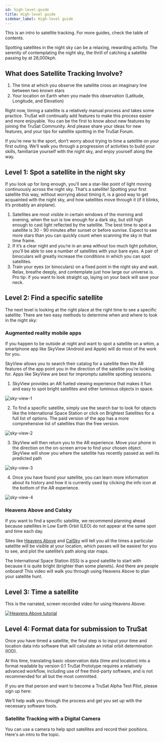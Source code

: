 ```yaml
---
id: high-level-guide
title: High-level guide
sidebar_label: High-level guide
---
```


This is an intro to satellite tracking. For more guides, check the table of contents.

Spotting satellites in the night sky can be a relaxing, rewarding activity. The serenity of contemplating the night sky, the thrill of catching a satellite passing by at 28,000kph.

## What does Satellite Tracking Involve?

1. The time at which you observe the satellite cross an imaginary line between two known stars
2. Your location on Earth when you made this observation (Latitude, Longitude, and Elevation)

Right now, timing a satellite is a relatively manual process and takes some practice. TruSat will continually add features to make this process easier and more enjoyable. You can be the first to know about new features by joining the TruSat Community. And please share your ideas for new features, and your tips for satellite spotting in the TruSat Forum.

If you’re new to the sport, don’t worry about trying to time a satellite on your first outing. We’ll walk you through a progression of activities to build your skills, familiarize yourself with the night sky, and enjoy yourself along the way.

## Level 1: Spot a satellite in the night sky

If you look up for long enough, you’ll see a star-like point of light moving continuously across the night sky. That’s a satellite! Spotting your first satellite this way, without worrying about timing it, is a good way to get acquainted with the night sky, and how satellites move through it (if it blinks, it’s probably an airplane).

1. Satellites are most visible in certain windows of the morning and evening, when the sun is low enough for a dark sky, but still high enough to cast light reflected by the satellite. The best time to spot a satellite is 30 - 90 minutes after sunset or before sunrise. Expect to see more stars than you can quickly count when scanning the sky in that time frame.
2. If it’s a clear night and you’re in an area without too much light pollution, you’ll be able to see a number of satellites with your bare eyes. A pair of binoculars will greatly increase the conditions in which you can spot satellites.
3. Train your eyes (or binoculars) on a fixed point in the night sky and wait. Relax, breathe deeply, and contemplate just how large our universe is. Pro tip: if you want to look straight up, laying on your back will save your neck.

## Level 2: Find a specific satellite

The next level is looking at the right place at the right time to see a specific satellite. There are two easy methods to determine when and where to look in the night sky:

### Augmented reality mobile apps

If you happen to be outside at night and want to spot a satellite on a whim, a smartphone app like SkyView (Android and Apple) will do most of the work for you.

SkyView allows you to search their catalog for a satellite then the AR features of the app point you in the direction of the satellite you’re looking for. Apps like SkyView are best for impromptu satellite spotting sessions.

1. SkyView provides an AR fueled viewing experience that makes it fun and easy to spot bright satellites and other luminous objects in space.

![sky-view-1](https://trusat-assets.s3.amazonaws.com/howto-skyview-screenshot-1.png)

2. To find a specific satellite, simply use the search bar to look for objects like the International Space Station or click on Brightest Satellites for a full list of options. The paid version of the app has a more comprehensive list of satellites than the free version.

![sky-view-2](https://trusat-assets.s3.amazonaws.com/howto-skyview-screenshot-2.png)

3. SkyView will then return you to the AR experience. Move your phone in the direction on the on-screen arrow to find your chosen object. SkyView will show you where the satellite has recently passed as well its predicted path

![sky-view-3](https://trusat-assets.s3.amazonaws.com/howto-skyview-screenshot-3.png)

4. Once you have found your satellite, you can learn more information about its history and how it is currently used by clicking the info icon at the bottom of the AR experience.

![sky-view-4](https://trusat-assets.s3.amazonaws.com/howto-skyview-screenshot-4.png)

### Heavens Above and Calsky

If you want to find a specific satellite, we recommend planning ahead because satellites in Low Earth Orbit (LEO) do not appear at the same spot and time each day.

Sites like [Heavens Above](https://www.heavens-above.com/PassSummary.aspx?satid=25544&lat=0&lng=0&loc=Unspecified&alt=0&tz=UCT) and [CalSky](https://www.calsky.com/cs.cgi?cha=12&sec=4) will tell you all the times a particular satellite will be visible at your location, which passes will be easiest for you to see, and plot the satellite’s path along star maps.

The International Space Station (ISS) is a good satellite to start with because it is quite bright (brighter than some planets). And there are people onboard! This video will walk you through using Heavens Above to plan your satellite hunt.

## Level 3: Time a satellite

This is the narrated, screen recorded video for using Heavens Above:

[![Heavens Above tutorial](http://img.youtube.com/vi/DmSL1MweU7M/0.jpg)](http://www.youtube.com/watch?v=DmSL1MweU7M)

## Level 4: Format data for submission to TruSat

Once you have timed a satellite, the final step is to input your time and location data into software that will calculate an initial orbit determination (IOD).

At this time, translating basic observation data (time and location) into a format readable by version 0.1 TruSat Prototype requires a relatively advanced workflow, including use of free third-party software, and is not recommended for all but the most committed.

If you are that person and want to become a TruSat Alpha Test Pilot, please sign up here:

We’ll help walk you through the process and get you set up with the necessary software tools.

### Satellite Tracking with a Digital Camera

You can use a camera to help spot satellites and record their positions. Here's an intro to the topic.
